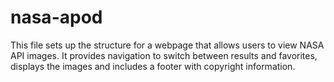 # nasa-apod
This file sets up the structure for a webpage that allows users to view NASA API images. It provides navigation to switch between results and favorites, displays the images and includes a footer with copyright information.
